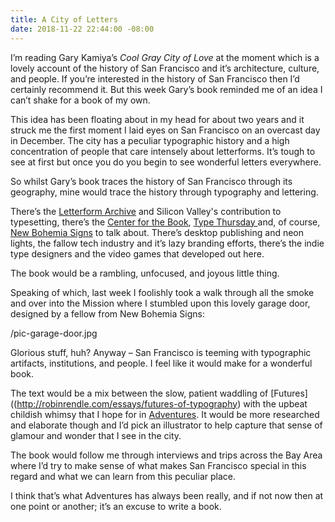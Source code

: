 ```yaml
---
title: A City of Letters
date: 2018-11-22 22:44:00 -08:00
---
```


I’m reading Gary Kamiya’s *Cool Gray City of Love* at the moment which is a lovely account of the history of San Francisco and it’s architecture, culture, and people. If you’re interested in the history of San Francisco then I’d certainly recommend it. But this week Gary’s book reminded me of an idea I can’t shake for a book of my own.

This idea has been floating about in my head for about two years and it struck me the first moment I laid eyes on San Francisco on an overcast day in December. The city has a peculiar typographic history and a high concentration of people that care intensely about letterforms. It’s tough to see at first but once you do you begin to see wonderful letters everywhere.

So whilst Gary’s book traces the history of San Francisco through its geography, mine would trace the history through typography and lettering.

There’s the [Letterform Archive](https://letterformarchive.org/) and Silicon Valley's contribution to typesetting, there’s the [Center for the Book](https://sfcb.org/), [Type Thursday ](https://www.typethursday.org/san-francisco/) and, of course, [New Bohemia Signs](https://www.newbohemiasigns.com/about/) to talk about. There’s desktop publishing and neon lights, the fallow tech industry and it’s lazy branding efforts, there’s the indie type designers and the video games that developed out here.

The book would be a rambling, unfocused, and joyous little thing.

Speaking of which, last week I foolishly took a walk through all the smoke and over into the Mission where I stumbled upon this lovely garage door, designed by a fellow from New Bohemia Signs:

/pic-garage-door.jpg

Glorious stuff, huh? Anyway – San Francisco is teeming with typographic artifacts, institutions, and people. I feel like it would make for a wonderful book.

The text would be a mix between the slow, patient waddling of [Futures]((http://robinrendle.com/essays/futures-of-typography) with the upbeat childish whimsy that I hope for in [Adventures](http://robinrendle.com/adventures). It would be more researched and elaborate though and I’d pick an illustrator to help capture that sense of glamour and wonder that I see in the city.

The book would follow me through interviews and trips across the Bay Area where I’d try to make sense of what makes San Francisco special in this regard and what we can learn from this peculiar place.

I think that’s what Adventures has always been really, and if not now then at one point or another; it’s an excuse to write a book.